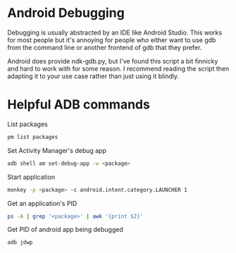 # Android Debugging 

Debugging is usually abstracted by an IDE like Android Studio.
This works for most people but it's annoying for people who
either want to use gdb from the command line or another
frontend of gdb that they prefer.

Android does provide ndk-gdb.py, but I've found this script
a bit finnicky and hard to work with for some reason.
I recommend reading the script then adapting it to your
use case rather than just using it blindly.

# Helpful ADB commands

List packages
```sh
pm list packages
```

Set Activity Manager's debug app
```sh
adb shell am set-debug-app -w <package>
```

Start application
```sh
monkey -p <package> -c android.intent.category.LAUNCHER 1
```

Get an application's PID
```sh
ps -A | grep '<package>' | awk '{print $2}'
```

Get PID of android app being debugged
```sh
adb jdwp
```

